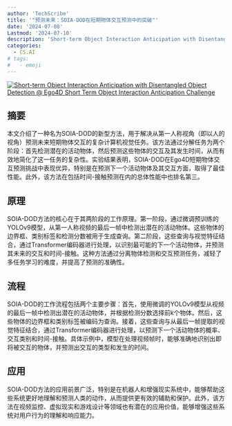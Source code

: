 ```yaml
---
author: 'TechScribe'
title: '"预测未来：SOIA-DOD在短期物体交互预测中的突破"'
date: '2024-07-08'
Lastmod: '2024-07-10'
description: 'Short-term Object Interaction Anticipation with Disentangled Object Detection @ Ego4D Short Term Object Interaction Anticipation Challenge'
categories:
  - CS.AI
# tags:
#   - emoji
---
```


[![Short-term Object Interaction Anticipation with Disentangled Object Detection @ Ego4D Short Term Object Interaction Anticipation Challenge](https://arxiv-research-1301205113.cos.ap-guangzhou.myqcloud.com/images/2407.05713v1.pdf_0.jpg)](https://arxiv.org/abs/2407.05713v1)

## 摘要

本文介绍了一种名为SOIA-DOD的新型方法，用于解决从第一人称视角（即以人的视角）预测未来短期物体交互的复杂计算机视觉任务。该方法通过分解任务为两个阶段：首先检测潜在的活动物体，然后预测这些物体的交互及其发生时间，从而有效地简化了这一任务的复杂性。实验结果表明，SOIA-DOD在Ego4D短期物体交互预测挑战中表现优异，特别是在预测下一个活动物体及其交互方面，取得了最佳性能。此外，该方法在包括时间-接触预测在内的总体性能中也排名第三。<!--more-->

## 原理

SOIA-DOD方法的核心在于其两阶段的工作原理。第一阶段，通过微调预训练的YOLOv9模型，从第一人称视频的最后一帧中检测出潜在的活动物体。这些物体的边界框、类别标签和检测分数被用于生成查询。第二阶段，这些查询与视觉特征结合，通过Transformer编码器进行处理，以识别最可能的下一个活动物体，并预测其未来的交互和时间-接触。这种方法通过分离物体检测和交互预测任务，减轻了多任务学习的难度，并提高了预测的准确性。

## 流程

SOIA-DOD的工作流程包括两个主要步骤：首先，使用微调的YOLOv9模型从视频的最后一帧中检测出潜在的活动物体，并根据检测分数选择前k个物体。然后，这些物体的边界框和类别标签被编码为查询。接着，这些查询与从最后一帧提取的视觉特征结合，通过Transformer编码器进行处理，以预测下一个活动物体的概率、交互类别和时间-接触。具体示例中，模型在处理视频帧时，能够准确地识别出即将被交互的物体，并预测出交互的类型和发生的时间。

## 应用

SOIA-DOD方法的应用前景广泛，特别是在机器人和增强现实系统中，能够帮助这些系统更好地理解和预测人类的动作，从而提供更有效的辅助和保护。此外，该方法在视频监控、虚拟现实和游戏设计等领域也有潜在的应用价值，能够增强这些系统对用户行为的理解和响应能力。